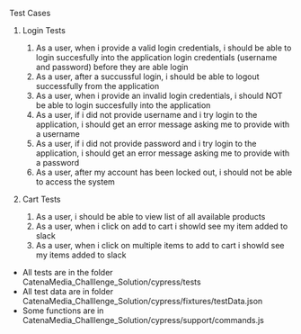 
Test Cases
1. Login Tests
    1. As a user, when i provide a valid login credentials, i should be able to login succesfully into the application
    login credentials (username and password) before they are able login
    2. As a user, after a succussful login, i should be able to logout successfully from the application 
    3. As a user, when i provide an invalid login credentials, i should NOT be able to login succesfully into the application
    4. As a user, if i did not provide username and i try login to the application, i should get an error message asking me to provide with a username
    5. As a user, if i did not provide password and i try login to the application, i should get an error message asking me to provide with a password
    6. As a user, after my account has been locked out, i should not be able to access the system

2. Cart Tests
    1. As a user, i should be able to view list of all available products
    2. As a user, when i click on add to cart i showld see my item added to slack
    3. As a user, when i click on multiple items to add to cart i showld see my items added to slack


- All tests are in the folder CatenaMedia_Challlenge_Solution/cypress/tests
- All test data are in folder CatenaMedia_Challlenge_Solution/cypress/fixtures/testData.json
- Some functions are in CatenaMedia_Challlenge_Solution/cypress/support/commands.js